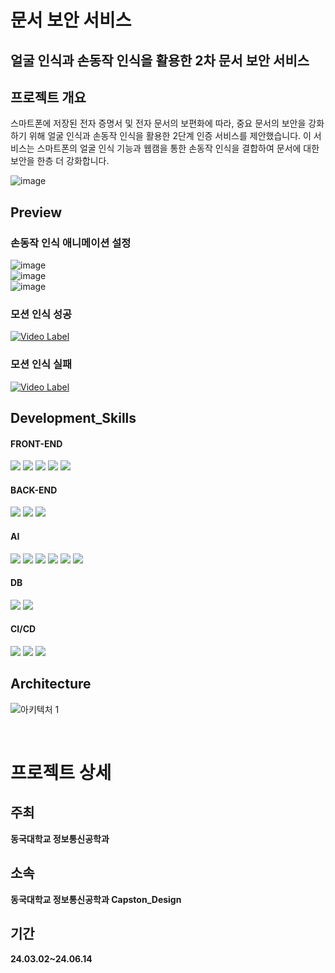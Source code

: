 
# 문서 보안 서비스

## 얼굴 인식과 손동작 인식을 활용한 2차 문서 보안 서비스

## 프로젝트 개요
스마트폰에 저장된 전자 증명서 및 전자 문서의 보편화에 따라, 중요 문서의 보안을 강화하기 위해 얼굴 인식과 손동작 인식을 활용한 2단계 인증 서비스를 제안했습니다. 이 서비스는 스마트폰의 얼굴 인식 기능과 웹캠을 통한 손동작 인식을 결합하여 문서에 대한 보안을 한층 더 강화합니다.

![image](https://github.com/user-attachments/assets/d79526d3-cf5e-4a43-a142-0fbdef4162c2)

## Preview

### 손동작 인식 애니메이션 설정

![image](https://github.com/dbqudals/Capston_Design/assets/117886852/67fa607a-527e-4cac-9050-964b837e9433)
  <br>
  ![image](https://github.com/dbqudals/Capston_Design/assets/117886852/9eb8c3dd-f891-4246-bd1d-05507579502d)
  <br>
  ![image](https://github.com/dbqudals/Capston_Design/assets/117886852/dac76658-70f6-4530-9220-b3673fa7bf9c)

### 모션 인식 성공
[![Video Label](http://img.youtube.com/vi/FxWXDx1QPDk/0.jpg)](https://youtu.be/FxWXDx1QPDk)
<br/>

### 모션 인식 실패
[![Video Label](http://img.youtube.com/vi/FxWXDx1QPDk/0.jpg)](https://youtu.be/FxWXDx1QPDk)
<br/>

## Development_Skills

#### FRONT-END

<img src="https://img.shields.io/badge/HTML5-E34F26?style=flat&logo=HTML5&logoColor=white"/></a>
<img src="https://img.shields.io/badge/CSS3-1572B6?style=flat&logo=CSS3&logoColor=white"/></a>
<img src="https://img.shields.io/badge/JavaScript-F7DF1E?style=flat&logo=JavaScript&logoColor=white"/></a>
<img src="https://img.shields.io/badge/React-61DAFB?style=flat&logo=react&logoColor=white"/></a>
<img src="https://img.shields.io/badge/MUI-007FFF?style=flat&logo=mui&logoColor=white"/>

#### BACK-END

<img src="https://img.shields.io/badge/Spring Boot-6DB33F?style=flat&logo=Spring Boot&logoColor=white"/> <a>
<img src="https://img.shields.io/badge/Java-007396?style=flat&logo=Java&logoColor=white"/> <a>
<img src="https://img.shields.io/badge/postman-FF6C37?style=flat&logo=postman&logoColor=white"/> <a>


#### AI
<img src="https://img.shields.io/badge/Python-3776AB?style=flat&logo=Python&logoColor=white"/> </a>
<img src="https://img.shields.io/badge/Pandas-150458?style=flat&logo=Pandas&logoColor=white"/> </a>
<img src="https://img.shields.io/badge/Numpy-013243?style=flat&logo=Numpy&logoColor=white"/> </a>
<img src="https://img.shields.io/badge/OpenCV-5C3EE8?style=flat&logo=OpenCV&logoColor=white"/> </a>
<img src="https://img.shields.io/badge/pytorch-EE4C2C?style=flat&logo=pytorch&logoColor=white"/> </a>
<img src="https://img.shields.io/badge/scikitlearn-F7931E?style=flat&logo=scikitlearn&logoColor=white"/> </a>

#### DB
<img src="https://img.shields.io/badge/	mysql-4169E1?style=flat&logo=mysql&logoColor=white"/></a>
<img src="https://img.shields.io/badge/sqlite-003B57?style=flat&logo=sqlite&logoColor=white"/></a>

#### CI/CD

<img src="https://img.shields.io/badge/Git-F05032?style=flat&logo=Git&logoColor=white"/></a>
<img src="https://img.shields.io/badge/GitHub-181717?style=flat&logo=GitHub&logoColor=white"/></a>
<img src="https://img.shields.io/badge/Amazon EC2-FF9900?style=flat&logo=Amazon EC2&logoColor=white"/></a>

## Architecture
![아키텍처 1](https://github.com/user-attachments/assets/aeb1bb27-b83e-46b0-acad-1c70e444980a)

<br />

# 프로젝트 상세

## 주최
**동국대학교 정보통신공학과**

## 소속
**동국대학교 정보통신공학과 Capston_Design**

## 기간
**24.03.02~24.06.14**


